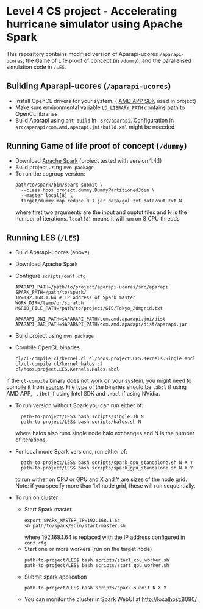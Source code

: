 # Level 4 CS project - Accelerating hurricane simulator using Apache Spark

This repository contains modified version of Aparapi-ucores `/aparapi-ucores`, 
the Game of Life proof of concept (in `/dummy`),
and the parallelised simulation code in `/LES`.

## Building Aparapi-ucores (`/aparapi-ucores`)

 *  Install OpenCL drivers for your system. (
[AMD APP SDK](http://developer.amd.com/tools-and-sdks/opencl-zone/amd-accelerated-parallel-processing-app-sdk/) 
used in project)
 *  Make sure environmental variable `LD_LIBRARY_PATH` contains path to OpenCL libraries
 *  Build Aparapi using `ant build` in ` src/aparapi`. Configuration in
`src/aparapi/com.amd.aparapi.jni/build.xml` might be neeeded

## Running Game of life proof of concept (`/dummy`)

 *  Download [Apache Spark](http://spark.apache.org/) (project tested with version 1.4.1)
 *  Build project using `mvn package`
 *  To run the cogroup version:
    ```
    path/to/spark/bin/spark-submit \
      --class hoos.project.dummy.DummyPartitionedJoin \
      --master local[8] \
      target/dummy-map-reduce-0.1.jar data/gol.txt data/out.txt N
    ```
    where first two arguments are the input and ouptut files and N is the number of iterations.
`local[8]` means it will run on 8 CPU threads

## Running LES (`/LES`)

 *  Build Aparapi-ucores (above)
 *  Download Apache Spark
 *  Configure `scripts/conf.cfg`
    ```
    APARAPI_PATH=/path/to/project/aparapi-ucores/src/aparapi
    SPARK_PATH=/path/to/spark/
    IP=192.168.1.64 # IP address of Spark master
    WORK_DIR=/temp/or/scratch
    MGRID_FILE_PATH=/path/to/project/GIS/Tokyo_20mgrid.txt
    
    APARAPI_JNI_PATH=$APARAPI_PATH/com.amd.aparapi.jni/dist
    APARAPI_JAR_PATH=$APARAPI_PATH/com.amd.aparapi/dist/aparapi.jar
    ```

 *  Build project using `mvn package`

 *  Combile OpenCL binaries
    ```
    cl/cl-compile cl/kernel.cl cl/hoos.project.LES.Kernels.Single.abcl
    cl/cl-compile cl/kernel_halos.cl cl/hoos.project.LES.Kernels.Halos.abcl
    ```
If the `cl-compile` binary does not work on your system, you might
need to compile it from [source](https://github.com/adikus/cl-compile).
File type of the binaries should be `.abcl` if using AMD APP, ` .ibcl` if
using Intel SDK and `.nbcl` if using NVidia.

 *  To run version without Spark you can run either of:
    ```
      path-to-project/LES$ bash scripts/single.sh N
      path-to-project/LES$ bash scripts/halos.sh N
    ```
    where halos also runs single node halo exchanges and N is the number of iterations.

 *  For local mode Spark versions, run either of:
    ```
      path-to-project/LES$ bash scripts/spark_cpu_standalone.sh N X Y
      path-to-project/LES$ bash scripts/spark_gpu_standalone.sh N X Y
    ```
    to run wither on CPU or GPU and X and Y are sizes of the node grid. 
Note: if you specify more than 1x1 node grid, these will run sequentially.

 *  To run on cluster:
     * Start Spark master
          ```
          export SPARK_MASTER_IP=192.168.1.64
          sh path/to/spark/sbin/start-master.sh
          ```
        where 192.168.1.64 is replaced with the IP address configured in `conf.cfg`
     *  Start one or more workers (run on the target node)
        ```
        path-to-project/LES$ bash scripts/start_cpu_worker.sh
        path-to-project/LES$ bash scripts/start_gpu_worker.sh
        ```
     *  Submit spark application
          ```
          path-to-project/LES$ bash scripts/spark-submit N X Y
          ```
     *  You can monitor the cluster in Spark WebUI at [http://localhost:8080/](http://localhost:8080/)
  
